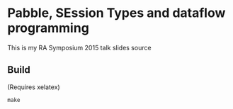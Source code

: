 # Pabble, SEssion Types and dataflow programming

This is my RA Symposium 2015 talk slides source

## Build

(Requires xelatex)
```
make
```
